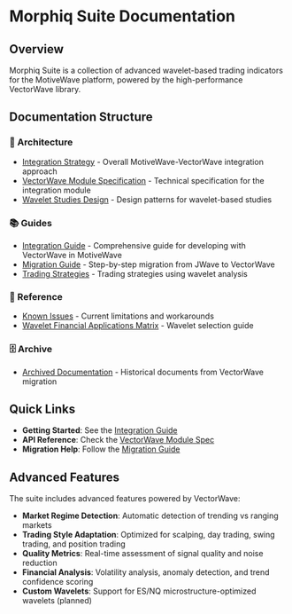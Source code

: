 # Morphiq Suite Documentation

## Overview

Morphiq Suite is a collection of advanced wavelet-based trading indicators for the MotiveWave platform, powered by the high-performance VectorWave library.

## Documentation Structure

### 📐 Architecture
- [Integration Strategy](architecture/INTEGRATION_STRATEGY.md) - Overall MotiveWave-VectorWave integration approach
- [VectorWave Module Specification](architecture/VECTORWAVE_MODULE_SPEC.md) - Technical specification for the integration module
- [Wavelet Studies Design](architecture/WAVELET_STUDIES_DESIGN.md) - Design patterns for wavelet-based studies

### 📚 Guides
- [Integration Guide](guides/INTEGRATION_GUIDE.md) - Comprehensive guide for developing with VectorWave in MotiveWave
- [Migration Guide](guides/MIGRATION_GUIDE.md) - Step-by-step migration from JWave to VectorWave
- [Trading Strategies](guides/STRATEGIES.md) - Trading strategies using wavelet analysis

### 📖 Reference
- [Known Issues](reference/KNOWN_ISSUES.md) - Current limitations and workarounds
- [Wavelet Financial Applications Matrix](reference/WAVELET_FINANCIAL_APPLICATIONS_MATRIX.md) - Wavelet selection guide

### 🗄️ Archive
- [Archived Documentation](archive/README.md) - Historical documents from VectorWave migration

## Quick Links

- **Getting Started**: See the [Integration Guide](guides/INTEGRATION_GUIDE.md)
- **API Reference**: Check the [VectorWave Module Spec](architecture/VECTORWAVE_MODULE_SPEC.md)
- **Migration Help**: Follow the [Migration Guide](guides/MIGRATION_GUIDE.md)

## Advanced Features

The suite includes advanced features powered by VectorWave:
- **Market Regime Detection**: Automatic detection of trending vs ranging markets
- **Trading Style Adaptation**: Optimized for scalping, day trading, swing trading, and position trading
- **Quality Metrics**: Real-time assessment of signal quality and noise reduction
- **Financial Analysis**: Volatility analysis, anomaly detection, and trend confidence scoring
- **Custom Wavelets**: Support for ES/NQ microstructure-optimized wavelets (planned)